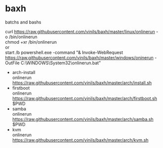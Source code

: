 # baxh
batchs and bashs

curl https://raw.githubusercontent.com/vinils/baxh/master/linux/onlinerun -o /bin/onlinerun<br>
chmod +xr /bin/onlinerun<br>
or<br>
start /b powershell.exe -command "& Invoke-WebRequest https://raw.githubusercontent.com/vinils/baxh/master/windows/oninerun -OutFile C:\WINDOWS\System32\onlinerun.bat"<br>

- arch-install<br>
onlinerun https://raw.githubusercontent.com/vinils/baxh/master/arch/install.sh
- firstboot<br>
onlinerun https://raw.githubusercontent.com/vinils/baxh/master/arch/firstboot.sh $PWD
- samba<br>
onlinerun https://raw.githubusercontent.com/vinils/baxh/master/arch/samba.sh $PWD
- kvm<br>
onlinerun https://raw.githubusercontent.com/vinils/baxh/master/arch/kvm.sh
